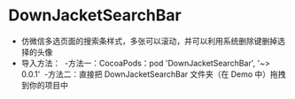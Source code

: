 # DownJacketSearchBar
* 仿微信多选页面的搜索条样式，多张可以滚动，并可以利用系统删除键删掉选择的头像
* 导入方法：
  -方法一：CocoaPods：pod 'DownJacketSearchBar', '~> 0.0.1'
  -方法二：直接把 DownJacketSearchBar 文件夹（在 Demo 中）拖拽到你的项目中

